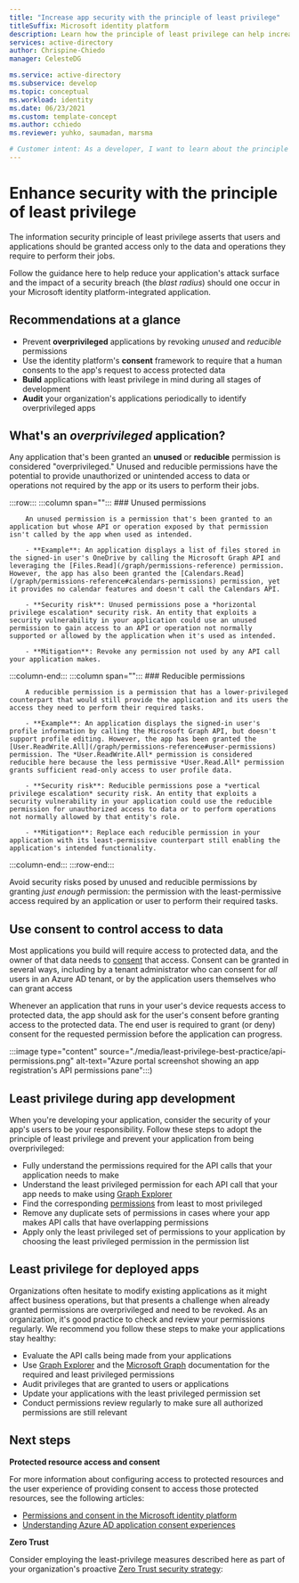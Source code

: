 ```yaml
---
title: "Increase app security with the principle of least privilege"
titleSuffix: Microsoft identity platform
description: Learn how the principle of least privilege can help increase the security of your application, its data, and which features of the Microsoft identity platform you can use to implement least privileged access.
services: active-directory
author: Chrispine-Chiedo
manager: CelesteDG

ms.service: active-directory
ms.subservice: develop
ms.topic: conceptual
ms.workload: identity
ms.date: 06/23/2021
ms.custom: template-concept
ms.author: cchiedo
ms.reviewer: yuhko, saumadan, marsma

# Customer intent: As a developer, I want to learn about the principle of least privilege and the features of the Microsoft identity platform that I can use to ensure my application and its users are restricted to actions and have access to only the data they need perform their tasks.
---
```


# Enhance security with the principle of least privilege

The information security principle of least privilege asserts that users and applications should be granted access only to the data and operations they require to perform their jobs.

Follow the guidance here to help reduce your application's attack surface and the impact of a security breach (the *blast radius*) should one occur in your Microsoft identity platform-integrated application.

## Recommendations at a glance

- Prevent **overprivileged** applications by revoking *unused* and *reducible* permissions
- Use the identity platform's **consent** framework to require that a human consents to the app's request to access protected data
- **Build** applications with least privilege in mind during all stages of development
- **Audit** your organization's applications periodically to identify overprivileged apps

## What's an *overprivileged* application?

Any application that's been granted an **unused** or **reducible** permission is considered "overprivileged." Unused and reducible permissions have the potential to provide unauthorized or unintended access to data or operations not required by the app or its users to perform their jobs.

:::row:::
   :::column span="":::
      ### Unused permissions

        An unused permission is a permission that's been granted to an application but whose API or operation exposed by that permission isn't called by the app when used as intended.

        - **Example**: An application displays a list of files stored in the signed-in user's OneDrive by calling the Microsoft Graph API and leveraging the [Files.Read](/graph/permissions-reference) permission. However, the app has also been granted the [Calendars.Read](/graph/permissions-reference#calendars-permissions) permission, yet it provides no calendar features and doesn't call the Calendars API.

        - **Security risk**: Unused permissions pose a *horizontal privilege escalation* security risk. An entity that exploits a security vulnerability in your application could use an unused permission to gain access to an API or operation not normally supported or allowed by the application when it's used as intended.

        - **Mitigation**: Revoke any permission not used by any API call your application makes.
   :::column-end:::
   :::column span="":::
      ### Reducible permissions

        A reducible permission is a permission that has a lower-privileged counterpart that would still provide the application and its users the access they need to perform their required tasks.

        - **Example**: An application displays the signed-in user's profile information by calling the Microsoft Graph API, but doesn't support profile editing. However, the app has been granted the [User.ReadWrite.All](/graph/permissions-reference#user-permissions) permission. The *User.ReadWrite.All* permission is considered reducible here because the less permissive *User.Read.All* permission grants sufficient read-only access to user profile data.

        - **Security risk**: Reducible permissions pose a *vertical privilege escalation* security risk. An entity that exploits a security vulnerability in your application could use the reducible permission for unauthorized access to data or to perform operations not normally allowed by that entity's role.

        - **Mitigation**: Replace each reducible permission in your application with its least-permissive counterpart still enabling the application's intended functionality.
   :::column-end:::
:::row-end:::

Avoid security risks posed by unused and reducible permissions by granting *just enough* permission: the permission with the least-permissive access required by an application or user to perform their required tasks.

## Use consent to control access to data

Most applications you build will require access to protected data, and the owner of that data needs to [consent](application-consent-experience.md#consent-and-permissions) that access. Consent can be granted in several ways, including by a tenant administrator who can consent for *all* users in an Azure AD tenant, or by the application users themselves who can grant access

Whenever an application that runs in your user's device requests access to protected data, the app should ask for the user's consent before granting access to the protected data. The end user is required to grant (or deny) consent for the requested permission before the application can progress.

:::image type="content" source="./media/least-privilege-best-practice/api-permissions.png" alt-text="Azure portal screenshot showing an app registration's API permissions pane":::)

## Least privilege during app development

When you're developing your application, consider the security of your app's users to be your responsibility. Follow these steps to adopt the principle of least privilege and prevent your application from being overprivileged:

- Fully understand the permissions required for the API calls that your application needs to make
- Understand the least privileged permission for each API call that your app needs to make using [Graph Explorer](https://developer.microsoft.com/graph/graph-explorer)
- Find the corresponding [permissions](/graph/permissions-reference) from least to most privileged
- Remove any duplicate sets of permissions in cases where your app makes API calls that have overlapping permissions
- Apply only the least privileged set of permissions to your application by choosing the least privileged permission in the permission list

## Least privilege for deployed apps

Organizations often hesitate to modify existing applications as it might affect business operations, but that presents a challenge when already granted permissions are overprivileged and need to be revoked. As an organization, it's good practice to check and review your permissions regularly. We recommend you follow these steps to make your applications stay healthy:

- Evaluate the API calls being made from your applications
- Use [Graph Explorer](https://developer.microsoft.com/graph/graph-explorer) and the [Microsoft Graph](/graph/overview) documentation for the required and least privileged permissions
- Audit privileges that are granted to users or applications
- Update your applications with the least privileged permission set
- Conduct permissions review regularly to make sure all authorized permissions are still relevant

## Next steps

**Protected resource access and consent**

For more information about configuring access to protected resources and the user experience of providing consent to access those protected resources, see the following articles:

- [Permissions and consent in the Microsoft identity platform](../develop/v2-permissions-and-consent.md)
- [Understanding Azure AD application consent experiences](../develop/application-consent-experience.md)

**Zero Trust**

Consider employing the least-privilege measures described here as part of your organization's proactive [Zero Trust security strategy](/security/zero-trust/):

